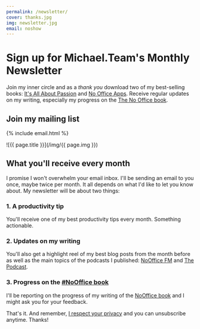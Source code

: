 ```yaml
---
permalink: /newsletter/
cover: thanks.jpg
img: newsletter.jpg
email: noshow
---
```


# Sign up for Michael.Team's Monthly Newsletter

Join my inner circle and as a *thank you* download two of my best-selling books: [It's All About Passion](https://sliwinski.com/passion) and [No Office Apps](https://sliwinski.com/apps/). Receive regular updates on my writing, especially my progress on the [The No Office book](/nooffice).

## Join my mailing list

<div class="box">
{% include email.html %}
</div>

![{{ page.title }}](/img/{{ page.img }})

## What you'll receive every month

I promise I won't overwhelm your email inbox. I'll be sending an email to you once, maybe twice per month. It all depends on what I'd like to let you know about. My newsletter will be about two things:

### 1. A productivity tip

You'll receive one of my best productivity tips every month. Something actionable.

### 2. Updates on my writing

You'll also get a highlight reel of my best blog posts from the month before as well as the main topics of the podcasts I published: [NoOffice FM](/noofficefm) and [The Podcast](/podcast).

### 3. Progress on the [#NoOffice book](/nooffice)

I'll be reporting on the progress of my writing of the [NoOffice book](https://NoOffice.org/) and I might ask you for your feedback.

That's it. And remember, [I respect your privacy](/privacy) and you can unsubscribe anytime. Thanks!
